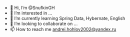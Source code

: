 - 👋 Hi, I’m @SnufkinGH
- 👀 I’m interested in ...
- 🌱 I’m currently learning Spring Data, Hybernate, English
- 💞️ I’m looking to collaborate on ...
- 📫 How to reach me andrei.hohlov2002@yandex.ru

<!---
SnufkinGH/SnufkinGH is a ✨ special ✨ repository because its `README.md` (this file) appears on your GitHub profile.
You can click the Preview link to take a look at your changes.
--->
